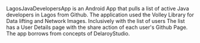 LagosJavaDevelopersApp is an Android App that pulls a list of active Java developers in Lagos from Github. The application used the Volley Library for Data lifting and Network Images. Inclusively with the list of users The list has a User Details page with the share action of each user's Github Page. The app borrows from concepts of DelaroyStudio.
